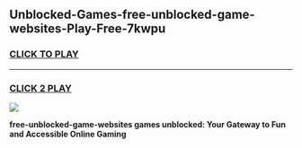 
## Unblocked-Games-free-unblocked-game-websites-Play-Free-7kwpu
<h3>
<a href="https://premium76.site?title=free-unblocked-game-websites&ref=18A">CLICK TO PLAY</a></h3>
<hr>

<h3>
<a href="https://premium76.site?title=free-unblocked-game-websites&ref=18A">CLICK 2 PLAY</a>
  
</h3>

<a href="https://premium76.site?title=free-unblocked-game-websites&ref=18A"><img src="https://clearcache.store/games.png"></a>


**free-unblocked-game-websites games unblocked: Your Gateway to Fun and Accessible Online Gaming**
